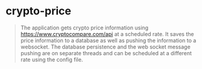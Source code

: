 # crypto-price

>The application gets crypto price information using https://www.cryptocompare.com/api at a scheduled rate.
>It saves the price information to a database as well as pushing the information to a websocket.
>The database persistence and the web socket message pushing are on separate threads 
>and can be scheduled at a different rate using the config file.
